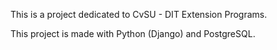 This is a project dedicated to CvSU - DIT Extension Programs. 

This project is made with Python (Django) and PostgreSQL. 

